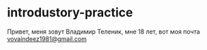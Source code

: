 # introdustory-practice
Привет, меня зовут Владимир Теленик, мне 18 лет, вот моя почта vovaindeez1981@gmail.com
